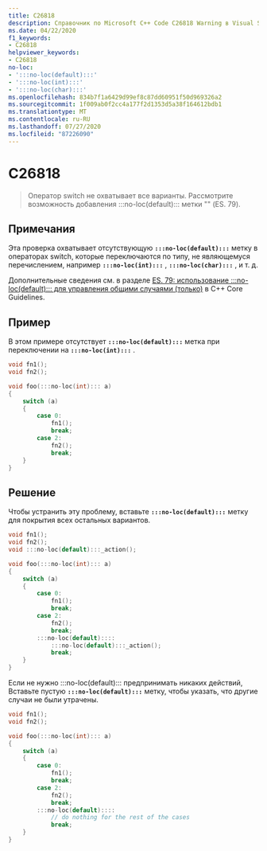 ```yaml
---
title: C26818
description: Справочник по Microsoft C++ Code C26818 Warning в Visual Studio.
ms.date: 04/22/2020
f1_keywords:
- C26818
helpviewer_keywords:
- C26818
no-loc:
- ':::no-loc(default):::'
- ':::no-loc(int):::'
- ':::no-loc(char):::'
ms.openlocfilehash: 834b7f1a6429d99ef8c87dd60951f50d969326a2
ms.sourcegitcommit: 1f009ab0f2cc4a177f2d1353d5a38f164612bdb1
ms.translationtype: MT
ms.contentlocale: ru-RU
ms.lasthandoff: 07/27/2020
ms.locfileid: "87226090"
---
```

# <a name="c26818"></a>C26818

> Оператор switch не охватывает все варианты. Рассмотрите возможность добавления :::no-loc(default)::: метки "" (ES. 79).

## <a name="remarks"></a>Примечания

Эта проверка охватывает отсутствующую **`:::no-loc(default):::`** метку в операторах switch, которые переключаются по типу, не являющемуся перечислением, например **`:::no-loc(int):::`** , **`:::no-loc(char):::`** , и т. д.

Дополнительные сведения см. в разделе [ES. 79: использование :::no-loc(default)::: для управления общими случаями (только)](https://github.com/isocpp/CppCoreGuidelines/blob/master/CppCoreGuidelines.md#es79-use-:::no-loc(default):::-to-handle-common-cases-only) в C++ Core Guidelines.

## <a name="example"></a>Пример

В этом примере отсутствует **`:::no-loc(default):::`** метка при переключении на **`:::no-loc(int):::`** .

```cpp
void fn1();
void fn2();

void foo(:::no-loc(int)::: a)
{
    switch (a)
    {
        case 0:
            fn1();
            break;
        case 2:
            fn2();
            break;
    }
}
```

## <a name="solution"></a>Решение

Чтобы устранить эту проблему, вставьте **`:::no-loc(default):::`** метку для покрытия всех остальных вариантов.

```cpp
void fn1();
void fn2();
void :::no-loc(default):::_action();

void foo(:::no-loc(int)::: a)
{
    switch (a)
    {
        case 0:
            fn1();
            break;
        case 2:
            fn2();
            break;
        :::no-loc(default)::::
            :::no-loc(default):::_action();
            break;
    }
}
```

Если не нужно :::no-loc(default)::: предпринимать никаких действий, Вставьте пустую **`:::no-loc(default):::`** метку, чтобы указать, что другие случаи не были утрачены.

```cpp
void fn1();
void fn2();

void foo(:::no-loc(int)::: a)
{
    switch (a)
    {
        case 0:
            fn1();
            break;
        case 2:
            fn2();
            break;
        :::no-loc(default)::::
            // do nothing for the rest of the cases
            break;
    }
}
```
